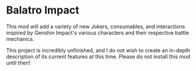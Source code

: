 # Balatro Impact

This mod will add a variety of new Jokers, consumables, and interactions inspired by Genshin Impact's various characters and their respective battle mechanics.

This project is incredibly unfinished, and I do not wish to create an in-depth description of its current features at this time. Please do not install this mod until then!
